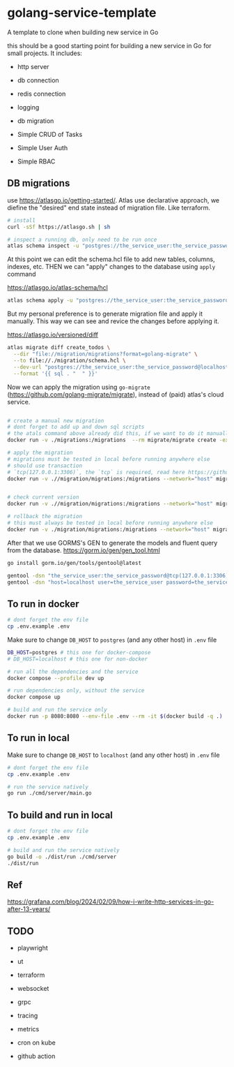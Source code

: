 # golang-service-template
A template to clone when building new service in Go

this should be a good starting point for building a new service in Go for small projects. It includes:
- http server
- db connection
- redis connection
- logging
- db migration

- Simple CRUD of Tasks
- Simple User Auth
- Simple RBAC


## DB migrations

use https://atlasgo.io/getting-started/. Atlas use declarative approach, we diefine the "desired" end state instead of migration file. Like terraform.

```sh
# install
curl -sSf https://atlasgo.sh | sh
```


```sh
# inspect a running db, only need to be run once
atlas schema inspect -u "postgres://the_service_user:the_service_password@localhost:5432/the_service_database?sslmode=disable" > migration/schema.hcl
```

At this point we can edit the schema.hcl file to add new tables, columns, indexes, etc. THEN we can "apply" changes to the database using `apply` command

https://atlasgo.io/atlas-schema/hcl

```sh
atlas schema apply -u "postgres://the_service_user:the_service_password@localhost:5432/the_service_database?sslmode=disable" --to file://./migration/schema.hcl
```

But my personal preference is to generate migration file and apply it manually. This way we can see and revice the changes before applying it.

https://atlasgo.io/versioned/diff

```sh
atlas migrate diff create_todos \
  --dir "file://migration/migrations?format=golang-migrate" \
  --to file://./migration/schema.hcl \
  --dev-url "postgres://the_service_user:the_service_password@localhost:5432/the_service_database?sslmode=disable" \
  --format '{{ sql . "  " }}'
```

Now we can apply the migration using `go-migrate` (https://github.com/golang-migrate/migrate), instead of (paid) atlas's cloud service.


```sh

# create a manual new migration
# dont forget to add up and down sql scripts
# the atals command above already did this, if we want to do it manually, this is the way
docker run -v ./migrations:/migrations  --rm migrate/migrate create -ext sql -dir migrations create_users_table

# apply the migration
# migrations must be tested in local before running anywhere else
# should use transaction
# `tcp(127.0.0.1:3306)`, the `tcp` is required, read here https://github.com/go-sql-driver/mysql/blob/af8d7931954ec21a96df9610a99c09c2887f2ee7/README.md#examples
docker run -v .//migration/migrations:/migrations --network="host" migrate/migrate -path=/migrations/ -database "postgres://the_service_user:the_service_password@localhost:5432/the_service_database?sslmode=disable" up


# check current version
docker run -v .//migration/migrations:/migrations --network="host" migrate/migrate -path=/migrations/ -database "postgres://the_service_user:the_service_password@localhost:5432/the_service_database?sslmode=disable" version

# rollback the migration
# this must always be tested in local before running anywhere else
docker run -v ./migration/migrations:/migrations --network="host" migrate/migrate -path=/migrations/ -database "postgres://the_service_user:the_service_password@localhost:5432/the_service_database?sslmode=disable" down 1
```


After that we use GORMS's GEN to generate the models and fluent query from the database. https://gorm.io/gen/gen_tool.html

```sh
go install gorm.io/gen/tools/gentool@latest

gentool -dsn "the_service_user:the_service_password@tcp(127.0.0.1:3306)/the_service_database" -outPath "./internal/dao/query"  -fieldNullable -fieldWithIndexTag -fieldWithTypeTag -withUnitTest -fieldSignable -db mysql
gentool -dsn "host=localhost user=the_service_user password=the_service_password dbname=the_service_database port=5432 sslmode=disable" -outPath "./internal/dao/query"  -fieldNullable -fieldWithIndexTag -fieldWithTypeTag -withUnitTest -fieldSignable -db postgres
```

## To run in docker

```sh
# dont forget the env file
cp .env.example .env
```

Make sure to change `DB_HOST` to `postgres` (and any other host) in `.env` file

```sh
DB_HOST=postgres # this one for docker-compose
# DB_HOST=localhost # this one for non-docker
```


```sh
# run all the dependencies and the service
docker compose --profile dev up

# run dependencies only, without the service
docker compose up

# build and run the service only
docker run -p 8080:8080 --env-file .env --rm -it $(docker build -q .)
```


## To run in local

Make sure to change `DB_HOST` to `localhost` (and any other host) in `.env` file

```sh
# dont forget the env file
cp .env.example .env
```


```bash
# run the service natively
go run ./cmd/server/main.go
```

## To build and run in local

```sh
# dont forget the env file
cp .env.example .env
```

```bash
# build and run the service natively
go build -o ./dist/run ./cmd/server
./dist/run
```


## Ref

https://grafana.com/blog/2024/02/09/how-i-write-http-services-in-go-after-13-years/


## TODO


- playwright
- ut

- terraform

- websocket
- grpc


- tracing
- metrics
- cron on kube

- github action